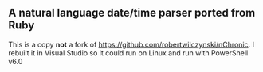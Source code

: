 ## A natural language date/time parser ported from Ruby

This is a copy **not** a fork of https://github.com/robertwilczynski/nChronic. I rebuilt it in Visual Studio so it could run on Linux and run with PowerShell v6.0